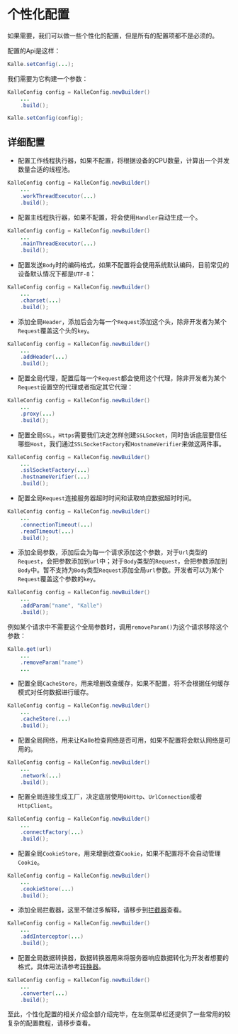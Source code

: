 # 个性化配置

如果需要，我们可以做一些个性化的配置，但是所有的配置项都不是必须的。

配置的Api是这样：
```java
Kalle.setConfig(...);
```

我们需要为它构建一个参数：
```java
KalleConfig config = KalleConfig.newBuilder()
    ...
    .build();

Kalle.setConfig(config);
```

## 详细配置
* 配置工作线程执行器，如果不配置，将根据设备的CPU数量，计算出一个并发数量合适的线程池。
```java
KalleConfig config = KalleConfig.newBuilder()
    ...
    .workThreadExecutor(...)
    .build();
```

* 配置主线程执行器，如果不配置，将会使用`Handler`自动生成一个。
```java
KalleConfig config = KalleConfig.newBuilder()
    ...
    .mainThreadExecutor(...)
    .build();
```

* 配置发送`Body`时的编码格式，如果不配置将会使用系统默认编码，目前常见的设备默认情况下都是`UTF-8`：
```java
KalleConfig config = KalleConfig.newBuilder()
    ...
    .charset(...)
    .build();
```

* 添加全局`Header`，添加后会为每一个`Request`添加这个头，除非开发者为某个`Request`覆盖这个头的`key`。
```java
KalleConfig config = KalleConfig.newBuilder()
    ...
    .addHeader(...)
    .build();
```

* 配置全局代理，配置后每一个`Request`都会使用这个代理，除非开发者为某个`Request`设置空的代理或者指定其它代理：
```java
KalleConfig config = KalleConfig.newBuilder()
    ...
    .proxy(...)
    .build();
```

* 配置全局`SSL`，`Https`需要我们决定怎样创建`SSLSocket`，同时告诉底层要信任哪些`Host`，我们通过`SSLSocketFactory`和`HostnameVerifier`来做这两件事。
```java
KalleConfig config = KalleConfig.newBuilder()
    ...
    .sslSocketFactory(...)
    .hostnameVerifier(...)
    .build();
```

* 配置全局`Request`连接服务器超时时间和读取响应数据超时时间。
```java
KalleConfig config = KalleConfig.newBuilder()
    ...
    .connectionTimeout(...)
    .readTimeout(...)
    .build();
```

* 添加全局参数，添加后会为每一个请求添加这个参数，对于`Url`类型的`Request`，会把参数添加到`url`中；对于`Body`类型的`Request`，会把参数添加到`Body`中。暂不支持为`Body`类型`Request`添加全局`url`参数。开发者可以为某个`Request`覆盖这个参数的`key`。
```java
KalleConfig config = KalleConfig.newBuilder()
    ...
    .addParam("name", "Kalle")
    .build();
```

例如某个请求中不需要这个全局参数时，调用`removeParam()`为这个请求移除这个参数：
```java
Kalle.get(url)
    ...
    .removeParam("name")
    ...
```

* 配置全局`CacheStore`，用来增删改查缓存，如果不配置，将不会根据任何缓存模式对任何数据进行缓存。
```java
KalleConfig config = KalleConfig.newBuilder()
    ...
    .cacheStore(...)
    .build();
```

* 配置全局网络，用来让Kalle检查网络是否可用，如果不配置将会默认网络是可用的。
```java
KalleConfig config = KalleConfig.newBuilder()
    ...
    .network(...)
    .build();
```

* 配置全局连接生成工厂，决定底层使用`OkHttp`、`UrlConnection`或者`HttpClient`。
```java
KalleConfig config = KalleConfig.newBuilder()
    ...
    .connectFactory(...)
    .build();
```

* 配置全局`CookieStore`，用来增删改查`Cookie`，如果不配置将不会自动管理`Cookie`。
```java
KalleConfig config = KalleConfig.newBuilder()
    ...
    .cookieStore(...)
    .build();
```

* 添加全局拦截器，这里不做过多解释，请移步到[拦截器](/config/interceptor.md)查看。
```java
KalleConfig config = KalleConfig.newBuilder()
    ...
    .addInterceptor(...)
    .build();
```

* 配置全局数据转换器，数据转换器用来将服务器响应数据转化为开发者想要的格式，具体用法请参考[转换器](./converter.md)。
```java
KalleConfig config = KalleConfig.newBuilder()
    ...
    .converter(...)
    .build();
```

至此，个性化配置的相关介绍全部介绍完毕，在左侧菜单栏还提供了一些常用的较复杂的配置教程，请移步查看。